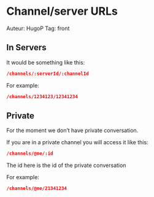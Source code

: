 # Channel/server URLs

Auteur: HugoP 
Tag: front

## In Servers

It would be something like this: 

```json
/channels/:serverId/:channelId
```

For example:

```json
/channels/1234123/12341234
```

## Private

For the moment we don’t have private conversation.

 If you are in a private channel you  will access it like this:

```json
/channels/@me/:id
```

The id here is the id of the private conversation 

For example:

```json
/channels/@me/21341234
```